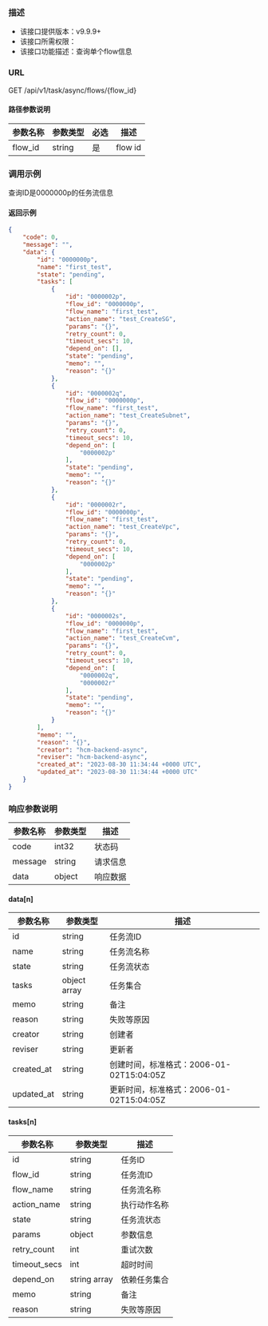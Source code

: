 ### 描述

- 该接口提供版本：v9.9.9+
- 该接口所需权限：
- 该接口功能描述：查询单个flow信息

### URL

GET /api/v1/task/async/flows/{flow_id}

#### 路径参数说明
| 参数名称 | 参数类型     | 必选 | 描述      |
|------|----------|----|---------|
| flow_id   | string   | 是  | flow id  |

### 调用示例
查询ID是0000000p的任务流信息

#### 返回示例
```json
{
    "code": 0,
    "message": "",
    "data": {
        "id": "0000000p",
        "name": "first_test",
        "state": "pending",
        "tasks": [
            {
                "id": "0000002p",
                "flow_id": "0000000p",
                "flow_name": "first_test",
                "action_name": "test_CreateSG",
                "params": "{}",
                "retry_count": 0,
                "timeout_secs": 10,
                "depend_on": [],
                "state": "pending",
                "memo": "",
                "reason": "{}"
            },
            {
                "id": "0000002q",
                "flow_id": "0000000p",
                "flow_name": "first_test",
                "action_name": "test_CreateSubnet",
                "params": "{}",
                "retry_count": 0,
                "timeout_secs": 10,
                "depend_on": [
                    "0000002p"
                ],
                "state": "pending",
                "memo": "",
                "reason": "{}"
            },
            {
                "id": "0000002r",
                "flow_id": "0000000p",
                "flow_name": "first_test",
                "action_name": "test_CreateVpc",
                "params": "{}",
                "retry_count": 0,
                "timeout_secs": 10,
                "depend_on": [
                    "0000002p"
                ],
                "state": "pending",
                "memo": "",
                "reason": "{}"
            },
            {
                "id": "0000002s",
                "flow_id": "0000000p",
                "flow_name": "first_test",
                "action_name": "test_CreateCvm",
                "params": "{}",
                "retry_count": 0,
                "timeout_secs": 10,
                "depend_on": [
                    "0000002q",
                    "0000002r"
                ],
                "state": "pending",
                "memo": "",
                "reason": "{}"
            }
        ],
        "memo": "",
        "reason": "{}",
        "creator": "hcm-backend-async",
        "reviser": "hcm-backend-async",
        "created_at": "2023-08-30 11:34:44 +0000 UTC",
        "updated_at": "2023-08-30 11:34:44 +0000 UTC"
    }
}
```

### 响应参数说明

| 参数名称    | 参数类型   | 描述   |
|---------|--------|------|
| code    | int32  | 状态码  |
| message | string | 请求信息 |
| data    | object | 响应数据 |

#### data[n]

| 参数名称           | 参数类型         | 描述                                                               |
|----------------|--------------|------------------------------------------------------------------|
| id             | string       | 任务流ID                                                             |
| name           | string       | 任务流名称                                                               |
| state          | string       | 任务流状态                                                              |
| tasks          | object array | 任务集合                                                            |
| memo           | string       | 备注                                                               |
| reason         | string       | 失败等原因                                                               |
| creator        | string       | 创建者                                                              |
| reviser        | string       | 更新者                                                              |
| created_at     | string       | 创建时间，标准格式：2006-01-02T15:04:05Z                                   |
| updated_at     | string       | 更新时间，标准格式：2006-01-02T15:04:05Z                                   |

#### tasks[n]

| 参数名称           | 参数类型         | 描述                                                               |
|----------------|--------------|------------------------------------------------------------------|
| id             | string       | 任务ID                                                             |
| flow_id        | string       | 任务流ID                                                               |
| flow_name      | string       | 任务流名称                                                               |
| action_name    | string       | 执行动作名称                                                               |
| state          | string       | 任务流状态                                                              |
| params         | object       | 参数信息                                                              |
| retry_count    | int          | 重试次数                                                              |
| timeout_secs   | int          | 超时时间                                                              |
| depend_on      | string array | 依赖任务集合                                                            |
| memo           | string       | 备注                                                               |
| reason         | string       | 失败等原因                                                               |